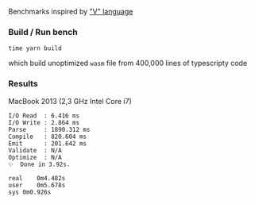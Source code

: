 Benchmarks inspired by ["V" language](https://github.com/vlang-io/V/blob/master/website/compilation_speed_test_gen.v)

### Build / Run bench

```
time yarn build
```

which build unoptimized `wasm` file from 400,000 lines of typescripty code

### Results

MacBook 2013 (2,3 GHz Intel Core i7)

```
I/O Read  : 6.416 ms
I/O Write : 2.864 ms
Parse     : 1890.312 ms
Compile   : 820.604 ms
Emit      : 201.642 ms
Validate  : N/A
Optimize  : N/A
✨  Done in 3.92s.

real    0m4.482s
user    0m5.678s
sys	0m0.926s
```
